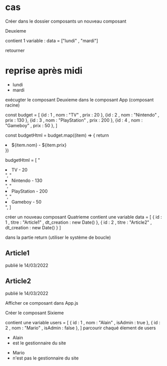 # cas

Créer dans le dossier composants un nouveau composant

Deuxieme

contient 1 variable :
data = ["lundi" , "mardi"]

retourner 
<h1>reprise après midi</h1>
<ul>
    <li>lundi</li>
    <li>mardi</li>
</ul>

exécugter le composant Deuxieme dans le composant App (composant racine)


const budget = [
        {id : 1 , nom : "TV" , prix : 20 },
        {id : 2 , nom : "Nintendo" , prix : 130 },
        {id : 3 , nom : "PlayStation" , prix : 200 },
        {id : 4 , nom : "Gameboy" , prix : 50 },
    ]

const  budgetHtml = budget.map((item) => { 
    return <li>${item.nom} - ${item.prix}</li>
})

budgetHtml = [
    "<li>TV - 20</li>",
    "<li>Nintendo - 130</li>",
    "<li>PlayStation - 200</li>",
    "<li>Gameboy - 50</li>",
]

créer un nouveau composant Quatrieme
contient une variable data = [
    { id : 1 , titre : "Article1" , dt_creation : new Date() },
    { id : 2 , titre : "Article2" , dt_creation : new Date() }
]

dans la partie return (utiliser le système de boucle)
<article>
    <h2>Article1</h2>
    <time>publié le 14/03/2022</time>
</article>
<article>
    <h2>Article2</h2>
    <time>publié le 14/03/2022</time>
</article>

Afficher ce composant dans App.js 

Créer le composant Sixieme

contient une variable users = [
    { id : 1 , nom : "Alain" , isAdmin : true },
    { id : 2 , nom : "Mario" , isAdmin : false },
]
parcourir chaqué élement de users
<ul>
    <li>Alain</li>
    <li>est le gestionnaire du site</li>
</ul>
<ul>
    <li>Mario</li>
    <li>n'est pas le gestionnaire du site</li>
</ul>
